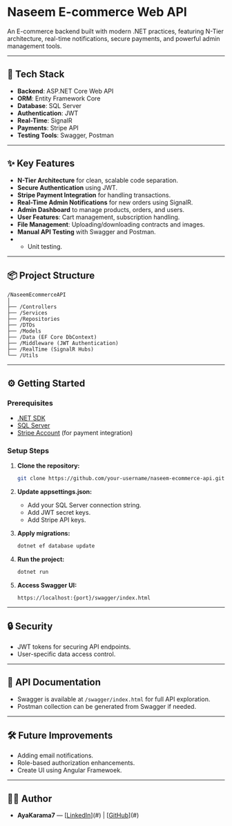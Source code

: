 # Naseem E-commerce Web API

An E-commerce backend built with modern .NET practices, featuring N-Tier architecture, real-time notifications, secure payments, and powerful admin management tools.

---

## 🚀 Tech Stack

- **Backend**: ASP.NET Core Web API  
- **ORM**: Entity Framework Core  
- **Database**: SQL Server  
- **Authentication**: JWT  
- **Real-Time**: SignalR  
- **Payments**: Stripe API  
- **Testing Tools**: Swagger, Postman

---

## ✨ Key Features

- **N-Tier Architecture** for clean, scalable code separation.
- **Secure Authentication** using JWT.
- **Stripe Payment Integration** for handling transactions.
- **Real-Time Admin Notifications** for new orders using SignalR.
- **Admin Dashboard** to manage products, orders, and users.
- **User Features**: Cart management, subscription handling.
- **File Management**: Uploading/downloading contracts and images.
- **Manual API Testing** with Swagger and Postman.
- - Unit testing.

---

## 📦 Project Structure

```
/NaseemEcommerceAPI
│
├── /Controllers
├── /Services
├── /Repositories
├── /DTOs
├── /Models
├── /Data (EF Core DbContext)
├── /Middleware (JWT Authentication)
├── /RealTime (SignalR Hubs)
└── /Utils
```

---

## ⚙️ Getting Started

### Prerequisites

- [.NET SDK](https://dotnet.microsoft.com/en-us/download/dotnet/)
- [SQL Server](https://www.microsoft.com/en-us/sql-server/sql-server-downloads)
- [Stripe Account](https://stripe.com/) (for payment integration)

### Setup Steps

1. **Clone the repository:**
   ```bash
   git clone https://github.com/your-username/naseem-ecommerce-api.git
   ```

2. **Update appsettings.json:**
   - Add your SQL Server connection string.
   - Add JWT secret keys.
   - Add Stripe API keys.

3. **Apply migrations:**
   ```bash
   dotnet ef database update
   ```

4. **Run the project:**
   ```bash
   dotnet run
   ```

5. **Access Swagger UI:**
   ```
   https://localhost:{port}/swagger/index.html
   ```

---

## 🔒 Security

- JWT tokens for securing API endpoints.
- User-specific data access control.

---

## 📜 API Documentation

- Swagger is available at `/swagger/index.html` for full API exploration.
- Postman collection can be generated from Swagger if needed.

---

## 🛠️ Future Improvements

- Adding email notifications.
- Role-based authorization enhancements.
- Create UI using Angular Framewoek.

---

## 🧑‍💻 Author

- **AyaKarama7** — [[LinkedIn](https://www.linkedin.com/in/aya-ahmed-karamah-90257a24a/)](#) | [[GitHub](https://github.com/AyaKarama7)](#)
